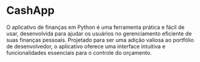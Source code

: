 # CashApp
O aplicativo de finanças em Python é uma ferramenta prática e fácil de usar, desenvolvida para ajudar os usuários no gerenciamento eficiente de suas finanças pessoais. Projetado para ser uma adição valiosa ao portfólio de desenvolvedor, o aplicativo oferece uma interface intuitiva e funcionalidades essenciais para o controle do orçamento.
